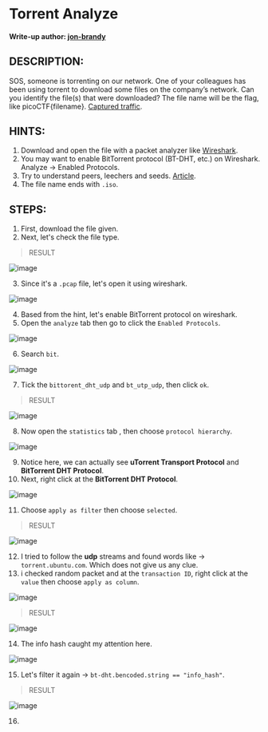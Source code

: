 # Torrent Analyze
#### Write-up author: [jon-brandy](https://github.com/jon-brandy)
## DESCRIPTION:
SOS, someone is torrenting on our network. 
One of your colleagues has been using torrent to download some files on the company’s network.
Can you identify the file(s) that were downloaded? 
The file name will be the flag, like picoCTF{filename}. [Captured traffic](https://artifacts.picoctf.net/c/206/torrent.pcap).
## HINTS:
1. Download and open the file with a packet analyzer like [Wireshark](https://www.wireshark.org/).
2. You may want to enable BitTorrent protocol (BT-DHT, etc.) on Wireshark. Analyze -> Enabled Protocols.
3. Try to understand peers, leechers and seeds. [Article](https://www.techworm.net/2017/03/seeds-peers-leechers-torrents-language.html).
4. The file name ends with `.iso`.
## STEPS:
1. First, download the file given.
2. Next, let's check the file type.

> RESULT

![image](https://user-images.githubusercontent.com/70703371/191528031-d8178022-a7a9-4992-aa28-a359b91d7cf4.png)


3. Since it's a `.pcap` file, let's open it using wireshark.

![image](https://user-images.githubusercontent.com/70703371/191532494-4d6ec357-b9db-4e90-a1c3-d09fc869de08.png)

4. Based from the hint, let's enable BitTorrent protocol on wireshark.
5. Open the `analyze` tab then go to click the `Enabled Protocols`.

![image](https://user-images.githubusercontent.com/70703371/191762488-37a8f70b-c09b-4624-99b2-b4aa28e71208.png)

6. Search `bit`.

![image](https://user-images.githubusercontent.com/70703371/191762697-dd7ff271-f22d-4676-bb97-70e6a0922d79.png)

7. Tick the `bittorent_dht_udp` and `bt_utp_udp`, then click `ok`.

> RESULT

![image](https://user-images.githubusercontent.com/70703371/191762971-5f0db854-19dd-458d-8257-d0dfe9ab2b9a.png)

8. Now open the `statistics` tab , then choose `protocol hierarchy`.

![image](https://user-images.githubusercontent.com/70703371/191763483-27f9d01c-d98c-41c0-91c6-572ac03eb410.png)

9. Notice here, we can actually see **uTorrent Transport Protocol** and **BitTorrent DHT Protocol**.
10. Next, right click at the **BitTorrent DHT Protocol**.

![image](https://user-images.githubusercontent.com/70703371/191763896-a3701f6d-f6da-432b-b7b0-ee408c56e4b6.png)

11. Choose `apply as filter` then choose `selected`.

> RESULT

![image](https://user-images.githubusercontent.com/70703371/191764109-bbb971b8-c49b-4744-b0d3-81b78f69b544.png)

12. I tried to follow the **udp** streams and found words like -> `torrent.ubuntu.com`. Which does not give us any clue.
13. i checked random packet and at the `transaction ID`, right click at the `value` then choose `apply as column`.

![image](https://user-images.githubusercontent.com/70703371/191768539-e2735089-2439-47f4-b081-103db9dc4c2c.png)

> RESULT

![image](https://user-images.githubusercontent.com/70703371/191769711-ba4dda95-17f7-4d18-a63c-d5421342ae32.png)


14. The info hash caught my attention here.

![image](https://user-images.githubusercontent.com/70703371/191768904-ad843ee9-7825-4f55-a9f1-4ddeec292abb.png)

15. Let's filter it again -> `bt-dht.bencoded.string == "info_hash"`.

> RESULT

![image](https://user-images.githubusercontent.com/70703371/191769103-0258c36e-6843-462c-aa2c-ac3f180b9f27.png)

16. 

